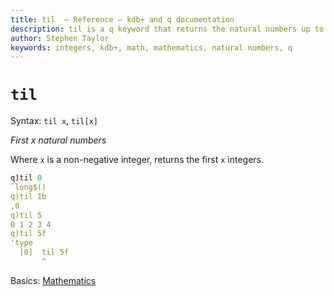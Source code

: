 ```yaml
---
title: til  – Reference – kdb+ and q documentation
description: til is a q keyword that returns the natural numbers up to its argument.
author: Stephen Taylor
keywords: integers, kdb+, math, mathematics, natural numbers, q
---
```

# `til`



Syntax: `til x`, `til[x]` 

_First x natural numbers_ 

Where `x` is a non-negative integer, returns the first `x` integers. 
```q
q)til 0
`long$()
q)til 1b
,0
q)til 5
0 1 2 3 4
q)til 5f
'type
  [0]  til 5f
       ^
```

<i class="far fa-hand-point-right"></i> 
Basics: [Mathematics](../basics/math.md)
